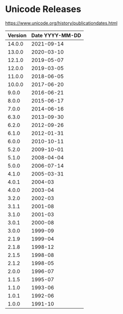 # Unicode Releases

https://www.unicode.org/history/publicationdates.html

Version | Date YYYY-MM-DD
--------|------------------
14.0.0  | 2021-09-14
13.0.0  | 2020-03-10
12.1.0  | 2019-05-07
12.0.0  | 2019-03-05
11.0.0  | 2018-06-05
10.0.0  | 2017-06-20
9.0.0   | 2016-06-21
8.0.0   | 2015-06-17
7.0.0   | 2014-06-16
6.3.0   | 2013-09-30
6.2.0   | 2012-09-26
6.1.0   | 2012-01-31
6.0.0   | 2010-10-11
5.2.0   | 2009-10-01
5.1.0   | 2008-04-04
5.0.0   | 2006-07-14
4.1.0   | 2005-03-31
4.0.1   | 2004-03
4.0.0   | 2003-04
3.2.0   | 2002-03
3.1.1   | 2001-08
3.1.0   | 2001-03
3.0.1   | 2000-08
3.0.0   | 1999-09
2.1.9   | 1999-04
2.1.8   | 1998-12
2.1.5   | 1998-08
2.1.2   | 1998-05
2.0.0   | 1996-07
1.1.5   | 1995-07
1.1.0   | 1993-06
1.0.1   | 1992-06
1.0.0   | 1991-10
